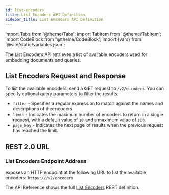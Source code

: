 ```yaml
---
id: list-encoders
title: List Encoders API Definition
sidebar_title: List Encoders API Definition
---
```


import Tabs from '@theme/Tabs';
import TabItem from '@theme/TabItem';
import CodeBlock from '@theme/CodeBlock';
import {vars} from '@site/static/variables.json';

The List Encoders API retrieves a list of available encoders used for
embedding documents and queries.

## List Encoders Request and Response

To list the available encoders, send a GET request to `/v2/encoders`. You can
specify optional query parameters to filter the results.

- `filter` - Specifies a regular expression to match against the names and
  descriptions of theencoders.
- `limit` - Indicates the maximum number of encoders to return in a single
  request, with a default value of `10` and a maximum value of `100`.
- `page_key` - Indicates the next page of results when the previous request
  has reached the limit.

## REST 2.0 URL

### List Encoders Endpoint Address

<Config v="names.product"/> exposes an HTTP endpoint at the following URL
to list the available encoders:
<code>https://<Config v="domains.rest.indexing"/>/v2/encoders</code>

The API Reference shows the full [List Encoders](/docs/rest-api/list-encoders) REST definition.
